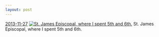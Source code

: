 ```yaml
---
layout: post
---
```


<p>
  <time><a href="/230">2013-11-27</a></time>
  <a href="/230"><img src="{{ site.assets_url }}/230-640.jpg" srcset="{{ site.assets_url }}/230-1280.jpg 1280w, {{ site.assets_url }}/230-960.jpg 960w, {{ site.assets_url }}/230-640.jpg 640w, {{ site.assets_url }}/230-320.jpg 320w" sizes="(min-width: 700px) 50vw, calc(100vw - 2rem)" alt="St. James Episcopal, where I spent 5th and 6th." /></a>
  <span>St. James Episcopal, where I spent 5th and 6th.</span>
</p>
